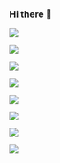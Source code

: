 ### Hi there 👋

<a href="https://developer.android.com" target="_blank"><img src="https://img.shields.io/badge/Android-3DDC84?style=flat-square&logo=Android&logoColor=white"/></a>

<a href="" target="_blank"><img src="https://img.shields.io/badge/Swift-F05138?style=flat-square&logo=Swift&logoColor=white"/></a>

<a href="" target="_blank"><img src="https://img.shields.io/badge/Java-007396?style=flat-square&logo=Java&logoColor=white"/></a>

<a href="" target="_blank"><img src="https://img.shields.io/badge/JavaScript-F7DF1E?style=flat-square&logo=JavaScript&logoColor=white"/></a>

<a href="" target="_blank"><img src="https://img.shields.io/badge/C-A8B9CC?style=flat-square&logo=C&logoColor=white"/></a>

<a href="" target="_blank"><img src="https://img.shields.io/badge/C++-00599C?style=flat-square&logo=C++&logoColor=white"/></a>

<a href="" target="_blank"><img src="https://img.shields.io/badge/OpenCV-5C3EE8?style=flat-square&logo=OpenCV&logoColor=white"/></a>

<a href="" target="_blank"><img src="https://img.shields.io/badge/Python-3776AB?style=flat-square&logo=Python&logoColor=white"/></a>


<!--
**YongSeong-Kim/YongSeong-Kim** is a ✨ _special_ ✨ repository because its `README.md` (this file) appears on your GitHub profile.

Here are some ideas to get you started:

- 🔭 I’m currently working on ...
- 🌱 I’m currently learning ...
- 👯 I’m looking to collaborate on ...
- 🤔 I’m looking for help with ...
- 💬 Ask me about ...
- 📫 How to reach me: ...
- 😄 Pronouns: ...
- ⚡ Fun fact: ...
-->
